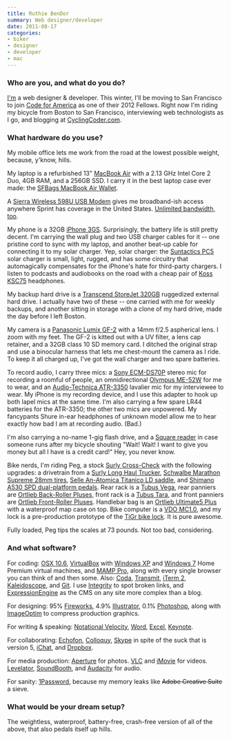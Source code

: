 ```yaml
---
title: Ruthie BenDor
summary: Web designer/developer
date: 2011-08-17
categories:
- biker
- designer
- developer
- mac
---
```


### Who are you, and what do you do?

[I'm](http://ruthiebendor.com/ "Ruthie's website.") a web designer & developer. This winter, I'll be moving to San Francisco to join [Code for America](http://codeforamerica.org/ "A non-profit for involving the web industry in the public service.") as one of their 2012 Fellows. Right now I'm riding my bicycle from Boston to San Francisco, interviewing web technologists as I go, and blogging at [CyclingCoder.com](http://cyclingcoder.com/ "Ruthie's cross-country-biking site.").

### What hardware do you use?

My mobile office lets me work from the road at the lowest possible weight, because, y'know, hills.

My laptop is a refurbished 13" [MacBook Air][macbook-air] with a 2.13 GHz Intel Core 2 Duo, 4GB RAM, and a 256GB SSD. I carry it in the best laptop case ever made: the [SFBags MacBook Air Wallet][macbook-air-wallet].

A [Sierra Wireless 598U USB Modem][aircard-598] gives me broadband-ish access anywhere Sprint has coverage in the United States. [Unlimited bandwidth, too](http://www.millenicom.com/ "Millenicom offers mobile broadband.").

My phone is a 32GB [iPhone 3GS][iphone-3gs]. Surprisingly, the battery life is still pretty decent. I'm carrying the wall plug and two USB charger cables for it -- one pristine cord to sync with my laptop, and another beat-up cable for connecting it to my solar charger. Yep, solar charger: the [Suntactics PC5][scharger-5] solar charger is small, light, rugged, and has some circuitry that automagically compensates for the iPhone's hate for third-party chargers. I listen to podcasts and audiobooks on the road with a cheap pair of [Koss KSC75][ksc75] headphones.

My backup hard drive is a [Transcend StoreJet 320GB][storejet-25] ruggedized external hard drive. I actually have two of these -- one carried with me for weekly backups, and another sitting in storage with a clone of my hard drive, made the day before I left Boston.

My camera is a [Panasonic Lumix GF-2][lumix-dmc-gf2] with a 14mm f/2.5 aspherical lens. I zoom with my feet. The GF-2 is kitted out with a UV filter, a lens cap retainer, and a 32GB class 10 SD memory card. I ditched the original strap and use a binocular harness that lets me chest-mount the camera as I ride. To keep it all charged up, I've got the wall charger and two spare batteries.

To record audio, I carry three mics: a [Sony ECM-DS70P][ecm-ds70p] stereo mic for recording a roomful of people, an omnidirectional [Olympus ME-52W][me-52w] for me to wear, and an [Audio-Technica ATR-3350][atr-3350] lavalier mic for my interviewee to wear. My iPhone is my recording device, and I use this adapter to hook up both lapel mics at the same time. I'm also carrying a few spare LR44 batteries for the ATR-3350; the other two mics are unpowered. My fancypants Shure in-ear headphones of unknown model allow me to hear exactly how bad I am at recording audio. (Bad.)

I'm also carrying a no-name 1-gig flash drive, and a [Square reader][square] in case someone runs after my bicycle shouting "Wait! Wait! I want to give you money but all I have is a credit card!" Hey, you never know.

Bike nerds, I'm riding Peg, a stock [Surly Cross-Check][cross-check-complete] with the following upgrades: a drivetrain from a [Surly Long Haul Trucker][long-haul-trucker-complete], [Schwalbe Marathon Supreme 28mm tires][marathon-supreme-700x28], [Selle An-Atomica Titanico LD saddle][titanico], and [Shimano A530 SPD dual-platform pedals][pd-a530]. Rear rack is a [Tubus Vega][vega], rear panniers are [Ortlieb Back-Roller Pluses][back-roller-plus], front rack is a [Tubus Tara][tara], and front panniers are [Ortlieb Front-Roller Pluses][front-roller-plus]. Handlebar bag is an [Ortlieb Ultimate5 Plus][ultimate5-plus] with a waterproof map case on top. Bike computer is a [VDO MC1.0][mc1.0], and my lock is a pre-production prototype of the [TiGr bike lock][tigr]. It is pure awesome.

Fully loaded, Peg tips the scales at 73 pounds. Not too bad, considering.

### And what software?

For coding: [OSX 10.6][macos], [VirtualBox][] with [Windows XP][windows-xp] and [Windows 7][windows-7] Home Premium virtual machines, and [MAMP Pro][mamp-pro], along with every single browser you can think of and then some. Also: [Coda][], [Transmit][], [iTerm 2][iterm2], [Kaleidoscope][], and [Git][]. I use [Integrity][] to spot broken links, and [ExpressionEngine][] as the CMS on any site more complex than a blog.

For designing: 95% [Fireworks][], 4.9% [Illustrator][], 0.1% [Photoshop][], along with [ImageOptim][] to compress production graphics.

For writing & speaking: [Notational Velocity][notational-velocity], [Word][], [Excel][], [Keynote][].

For collaborating: [Echofon][], [Colloquy][], [Skype][] in spite of the suck that is version 5, [iChat][], and [Dropbox][].

For media production: [Aperture][] for photos. [VLC][] and [iMovie][] for videos. [Levelator][the-levelator], [SoundBooth][], and [Audacity][] for audio.

For sanity: [1Password][], because my memory leaks like <del>Adobe Creative Suite</del> a sieve.

### What would be your dream setup?

The weightless, waterproof, battery-free, crash-free version of all of the above, that also pedals itself up hills.

[1password]: https://1password.com "Password management software for Mac OS X."
[aircard-598]: https://www.amazon.com/Sierra-Wireless-USB-598-Modem/dp/B00363WPVU "A USB modem."
[aperture]: https://en.wikipedia.org/wiki/Aperture_(software) "Photo editing and management software for Mac OS X."
[atr-3350]: https://www.audio-technica.com/cms/wired_mics/9c6eca17168eef6f/index.html "An omnidirectional microphone."
[audacity]: https://sourceforge.net/projects/audacity/ "An open-source, cross-platform audio editor."
[back-roller-plus]: http://www.ortliebusa.com/prodInfo.asp?pid=29&cid=2 "Bags for the sides of the back wheel of a bike."
[coda]: https://panic.com/coda/ "A single-window HTML/web tool for the Mac."
[colloquy]: http://colloquy.info/ "An IRC client for the Mac."
[cross-check-complete]: https://surlybikes.com/bikes/cross_check_complete/ "A bike."
[dropbox]: https://www.dropbox.com/ "Online syncing and storage."
[echofon]: http://www.echofon.com/twitter/mac/ "A Twitter client for the Mac."
[ecm-ds70p]: https://www.amazon.com/Sony-ECM-DS70P-Electret-Condenser-Microphone/dp/B00006HOLL "A condenser microphone."
[excel]: https://products.office.com/en-us/excel "A spreadsheet application."
[expressionengine]: https://ellislab.com/expressionengine "A web publishing/CMS system."
[fireworks]: https://creative.adobe.com/products/fireworks "A graphics and work tool for the Mac."
[front-roller-plus]: http://www.ortliebusa.com/prodInfo.asp?pid=28&cid=2 "Bags for the sides of the front wheel of a bike."
[git]: https://git-scm.com/ "A version control system."
[ichat]: https://en.wikipedia.org/wiki/IChat "An AIM/Jabber client included with Mac OS X."
[illustrator]: https://www.adobe.com/products/illustrator.html "A vector graphics editor."
[imageoptim]: https://imageoptim.com/ "A Mac GUI wrapper for image optimising tools."
[imovie]: https://www.apple.com/imovie/ "A Mac OS X video editor, included in iLife."
[integrity]: https://peacockmedia.software/mac/integrity/ "Mac software for finding broken links on a site."
[iphone-3gs]: https://en.wikipedia.org/wiki/IPhone_3GS "A 3 megapixel smartphone."
[iterm2]: https://iterm2.com/ "An alternative terminal application for Mac OS X."
[kaleidoscope]: https://www.kaleidoscopeapp.com/ "A file and image diff app for the Mac."
[keynote]: https://www.apple.com/keynote/ "Presentation software for the Mac."
[ksc75]: http://www.koss.com/koss/kossweb.nsf/p?openform&pc^sc^KSC75 "Over the ear headphones."
[long-haul-trucker-complete]: https://surlybikes.com/bikes/long_haul_trucker_complete/ "A bike."
[lumix-dmc-gf2]: https://www.amazon.com/Panasonic-Four-Thirds-Interchangeable-3-0-Inch-Touch-Screen/dp/B004A8ZQJS "A 12 megapixel digital camera with changeable lens."
[macbook-air-wallet]: https://www.sfbags.com/products/macbook-air-wallet "A travel case designed for the Air."
[macbook-air]: https://www.apple.com/macbook-air/ "A very thin laptop."
[macos]: https://en.wikipedia.org/wiki/MacOS "An operating system for Mac hardware."
[mamp-pro]: https://www.mamp.info/en/mamp-pro/ "A commercial one-click Mac solution for Apache, MySQL and PHP."
[marathon-supreme-700x28]: https://www.amazon.com/Schwalbe-Marathon-Supreme-Speed-Folding/dp/B004JKJMB0 "Tires for a bike with integrated light reflection."
[mc1.0]: https://www.amazon.com/VDO-MC1-0-Altimeter-Cycle-Computer/dp/B000NLZRTA "An onboard bike computer."
[me-52w]: https://www.amazon.com/Olympus-ME-52W-Noise-Canceling-Microphone/dp/B000MYPPPE "A noise-cancelling microphone."
[notational-velocity]: http://notational.net/ "A clever note-taking app for the Mac."
[pd-a530]: https://www.amazon.com/Shimano-PD-A530-Dual-Platform-Pedal/dp/B001MZ2AGO "A pedal for a bike."
[photoshop]: https://www.adobe.com/products/photoshop.html "A bitmap image editor."
[scharger-5]: http://www.suntactics.com/product/usb-solar-charger-5/ "A solar charger for devices."
[skype]: https://www.skype.com/en/ "Voice and video chat software."
[soundbooth]: https://en.wikipedia.org/wiki/Adobe_Soundbooth "Audio editing software."
[square]: https://squareup.com/ "A software and hardware solution for processing credit cards."
[storejet-25]: https://www.amazon.com/Transcend-StoreJet-Anti-Shock-Portable-TS500GSJ25M/dp/B001HAMNSY "An external hard drive."
[tara]: https://www.amazon.com/Tubus-Tara-Front-Rack/dp/B000VDXF8A "A front rack for a bike."
[the-levelator]: https://en.wikipedia.org/wiki/Levelator "Software for auto-adjusting the levels in audio."
[tigr]: https://tigrlock.com/ "A titanium bike lock."
[titanico]: http://web.archive.org/web/20150628082239/http://www.pedalingnowhere.com:80/gear/selle-anatomica-titanico-the-best-bike-touring-saddle "A seat for a bike."
[transmit]: https://panic.com/transmit/ "An FTP/SFTP client for the Mac."
[ultimate5-plus]: https://www.ortlieb.com/_prod.php?lang=en&produkt=ultimate5plus "A handlebar bag for a bike."
[vega]: http://web.archive.org/web/20180520011750/http://www.tubus.com:80/product.php?xn=62 "A rear rack for a bike."
[virtualbox]: https://www.virtualbox.org/ "Open-source virtualisation software."
[vlc]: http://www.videolan.org/vlc/ "An open-source media player."
[windows-7]: https://en.wikipedia.org/wiki/Windows_7 "An operating system."
[windows-xp]: https://en.wikipedia.org/wiki/Windows_XP "An operating system for x86 computers."
[word]: https://products.office.com/en-us/word "A document editor."
